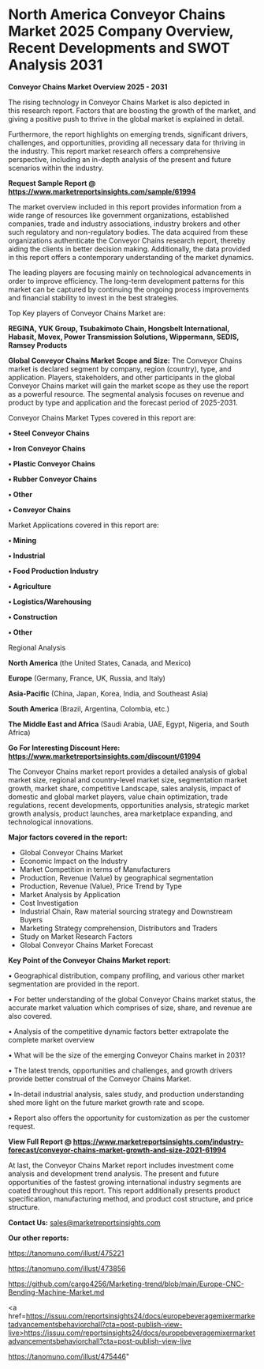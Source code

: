   # North America Conveyor Chains Market 2025 Company Overview, Recent Developments and SWOT Analysis 2031

<Strong> Conveyor Chains Market Overview 2025 - 2031</strong>

The rising technology in Conveyor Chains Market is also depicted in this research report. Factors that are boosting the growth of the market, and giving a positive push to thrive in the global market is explained in detail.

Furthermore, the report highlights on emerging trends, significant drivers, challenges, and opportunities, providing all necessary data for thriving in the industry. This report market research offers a comprehensive perspective, including an in-depth analysis of the present and future scenarios within the industry.

<strong>Request Sample Report @ <a href=https://www.marketreportsinsights.com/sample/61994>https://www.marketreportsinsights.com/sample/61994</a></strong>

The market overview included in this report provides information from a wide range of resources like government organizations, established companies, trade and industry associations, industry brokers and other such regulatory and non-regulatory bodies. The data acquired from these organizations authenticate the Conveyor Chains research report, thereby aiding the clients in better decision making. Additionally, the data provided in this report offers a contemporary understanding of the market dynamics.

The leading players are focusing mainly on technological advancements in order to improve efficiency. The long-term development patterns for this market can be captured by continuing the ongoing process improvements and financial stability to invest in the best strategies.

Top Key players of Conveyor Chains Market are:

<strong>REGINA, YUK Group, Tsubakimoto Chain, Hongsbelt International, Habasit, Movex, Power Transmission Solutions, Wippermann, SEDIS, Ramsey Products</strong>

<strong><b>Global Conveyor Chains Market Scope and Size:</b></strong>
The Conveyor Chains market is declared segment by company, region (country), type, and application. Players, stakeholders, and other participants in the global Conveyor Chains market will gain the market scope as they use the report as a powerful resource. The segmental analysis focuses on revenue and product by type and application and the forecast period of 2025-2031.

Conveyor Chains Market Types covered in this report are:

<strong>• Steel Conveyor Chains

• Iron Conveyor Chains

• Plastic Conveyor Chains

• Rubber Conveyor Chains

• Other

• Conveyor Chains</strong>

Market Applications covered in this report are:

<strong>• Mining

• Industrial

• Food Production Industry

• Agriculture

• Logistics/Warehousing

• Construction

• Other</strong> 

Regional Analysis

<strong>North America</strong> (the United States, Canada, and Mexico)

<strong>Europe</strong> (Germany, France, UK, Russia, and Italy)

<strong>Asia-Pacific</strong> (China, Japan, Korea, India, and Southeast Asia)

<strong>South America</strong> (Brazil, Argentina, Colombia, etc.)

<strong>The Middle East and Africa</strong> (Saudi Arabia, UAE, Egypt, Nigeria, and South Africa)

<strong>Go For Interesting Discount Here: <a href=https://www.marketreportsinsights.com/discount/61994>https://www.marketreportsinsights.com/discount/61994</a></strong>

The Conveyor Chains market report provides a detailed analysis of global market size, regional and country-level market size, segmentation market growth, market share, competitive Landscape, sales analysis, impact of domestic and global market players, value chain optimization, trade regulations, recent developments, opportunities analysis, strategic market growth analysis, product launches, area marketplace expanding, and technological innovations.

<strong><b>Major factors covered in the report:</b></strong>
<ul>
  <li>Global Conveyor Chains Market </li>
  <li>Economic Impact on the Industry</li>
  <li>Market Competition in terms of Manufacturers</li>
  <li>Production, Revenue (Value) by geographical segmentation</li>
  <li>Production, Revenue (Value), Price Trend by Type</li>
  <li>Market Analysis by Application</li>
  <li>Cost Investigation</li>
  <li>Industrial Chain, Raw material sourcing strategy and Downstream Buyers</li>
  <li>Marketing Strategy comprehension, Distributors and Traders</li>
  <li>Study on Market Research Factors</li>
  <li>Global Conveyor Chains Market Forecast</li>
</ul>

<strong><b>Key Point of the Conveyor Chains Market report:</b></strong>

• Geographical distribution, company profiling, and various other market segmentation are provided in the report.

• For better understanding of the global Conveyor Chains market status, the accurate market valuation which comprises of size, share, and revenue are also covered.

• Analysis of the competitive dynamic factors better extrapolate the complete market overview

• What will be the size of the emerging Conveyor Chains market in 2031?

• The latest trends, opportunities and challenges, and growth drivers provide better construal of the Conveyor Chains Market.

• In-detail industrial analysis, sales study, and production understanding shed more light on the future market growth rate and scope.

• Report also offers the opportunity for customization as per the customer request.

<strong><b>View Full Report @ <a href=https://www.marketreportsinsights.com/industry-forecast/conveyor-chains-market-growth-and-size-2021-61994>https://www.marketreportsinsights.com/industry-forecast/conveyor-chains-market-growth-and-size-2021-61994</a></b></strong>


At last, the Conveyor Chains Market report includes investment come analysis and development trend analysis. The present and future opportunities of the fastest growing international industry segments are coated throughout this report. This report additionally presents product specification, manufacturing method, and product cost structure, and price structure.

<strong>Contact Us:</strong>
sales@marketreportsinsights.com

<strong>Our other reports:</strong>

<a href=https://tanomuno.com/illust/475221>https://tanomuno.com/illust/475221</a>

<a href=https://tanomuno.com/illust/473856>https://tanomuno.com/illust/473856</a>

<a href=https://github.com/cargo4256/Marketing-trend/blob/main/Europe-CNC-Bending-Machine-Market.md>https://github.com/cargo4256/Marketing-trend/blob/main/Europe-CNC-Bending-Machine-Market.md</a>

<a href=https://issuu.com/reportsinsights24/docs/europebeveragemixermarketadvancementsbehaviorchall?cta=post-publish-view-live>https://issuu.com/reportsinsights24/docs/europebeveragemixermarketadvancementsbehaviorchall?cta=post-publish-view-live</a>

<a href=https://tanomuno.com/illust/475446>https://tanomuno.com/illust/475446</a>"
